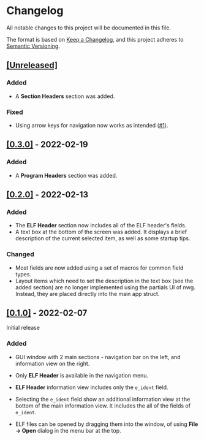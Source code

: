 # Changelog
All notable changes to this project will be documented in this file.

The format is based on [Keep a Changelog](https://keepachangelog.com/en/1.0.0/), and this project adheres to [Semantic Versioning](https://semver.org/spec/v2.0.0.html).

## [[Unreleased]](https://github.com/oshaked1/elf-explorer/compare/v0.3.0...HEAD)

### Added

- A **Section Headers** section was added.

### Fixed

- Using arrow keys for navigation now works as intended ([#1](https://github.com/oshaked1/elf-explorer/issues/1)).

## [[0.3.0]](https://github.com/oshaked1/elf-explorer/compare/v0.2.0...v0.3.0) - 2022-02-19

### Added

- A **Program Headers** section was added.

## [[0.2.0]](https://github.com/oshaked1/elf-explorer/compare/v0.1.0...v0.2.0) - 2022-02-13

### Added

- The **ELF Header** section now includes all of the ELF header's fields.
- A text box at the bottom of the screen was added. It displays a brief description of the current selected item, as well as some startup tips.

### Changed

- Most fields are now added using a set of macros for common field types.
- Layout items which need to set the description in the text box (see the added section) are no longer implemented using the partials UI of nwg. Instead, they are placed directly into the main app struct.

## [[0.1.0]](https://github.com/oshaked1/elf-explorer/releases/tag/v0.1.0) - 2022-02-07

Initial release

### Added
- GUI window with 2 main sections - navigation bar on the left, and information view on the right.
- Only **ELF Header** is available in the navigation menu.

- **ELF Header** information view includes only the `e_ident` field.
- Selecting the `e_ident` field show an additional information view at the bottom of the main information view. It includes the all of the fields of `e_ident`.

- ELF files can be opened by dragging them into the window, of using **File -> Open** dialog in the menu bar at the top.